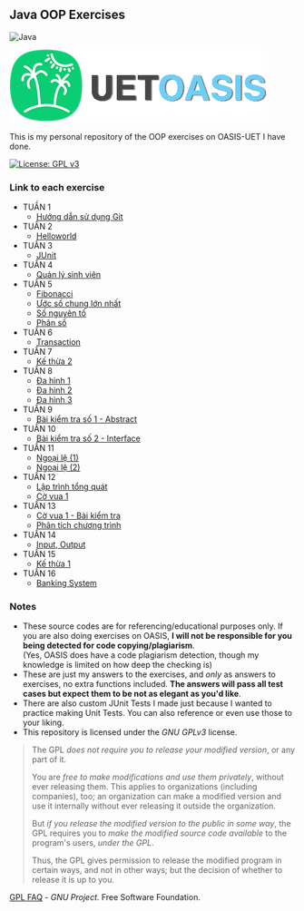 ## Java OOP Exercises

![Java](https://img.shields.io/badge/java-%23ED8B00.svg?style=for-the-badge&logo=openjdk&logoColor=white)

![logo-mini.89ecf79d.png](resources/logo-mini.89ecf79d.png)

This is my personal repository of the OOP exercises on OASIS-UET I have done.

[![License: GPL v3](https://img.shields.io/badge/License-GPLv3-blue.svg)](https://www.gnu.org/licenses/gpl-3.0)

### Link to each exercise

- TUẦN 1
  - [Hướng dẫn sử dụng Git](https://github.com/cdf144/uet-oasis-oop/tree/8f44c7d6ac3c331e5bfe102c231ad892c20352a5/src/main/java/Week1/Huong_dan_su_dung_Git)
- TUẦN 2
  - [Helloworld](https://github.com/cdf144/uet-oasis-oop/tree/8f44c7d6ac3c331e5bfe102c231ad892c20352a5/src/main/java/Week2/Helloworld)
- TUẦN 3
  - [JUnit](https://github.com/cdf144/uet-oasis-oop/tree/8f44c7d6ac3c331e5bfe102c231ad892c20352a5/src/main/java/Week3/JUnit)
- TUẦN 4
  - [Quản lý sinh viên](https://github.com/cdf144/uet-oasis-oop/tree/8f44c7d6ac3c331e5bfe102c231ad892c20352a5/src/main/java/Week4/Quan_ly_sinh_vien)
- TUẦN 5
  - [Fibonacci](https://github.com/cdf144/uet-oasis-oop/tree/8f44c7d6ac3c331e5bfe102c231ad892c20352a5/src/main/java/Week5/Fibonacci)
  - [Ước số chung lớn nhất](https://github.com/cdf144/uet-oasis-oop/tree/8f44c7d6ac3c331e5bfe102c231ad892c20352a5/src/main/java/Week5/Uoc_so_chung_lon_nhat)
  - [Số nguyên tố](https://github.com/cdf144/uet-oasis-oop/tree/8f44c7d6ac3c331e5bfe102c231ad892c20352a5/src/main/java/Week5/So_nguyen_to)
  - [Phân số](https://github.com/cdf144/uet-oasis-oop/tree/8f44c7d6ac3c331e5bfe102c231ad892c20352a5/src/main/java/Week5/Phan_so)
- TUẦN 6
  - [Transaction](https://github.com/cdf144/uet-oasis-oop/tree/8f44c7d6ac3c331e5bfe102c231ad892c20352a5/src/main/java/Week6/Transaction)
- TUẦN 7
  - [Kế thừa 2](https://github.com/cdf144/uet-oasis-oop/tree/8f44c7d6ac3c331e5bfe102c231ad892c20352a5/src/main/java/Week7/Ke_thua_2)
- TUẦN 8
  - [Đa hình 1](https://github.com/cdf144/uet-oasis-oop/tree/8f44c7d6ac3c331e5bfe102c231ad892c20352a5/src/main/java/Week8/Da_hinh_1)
  - [Đa hình 2](https://github.com/cdf144/uet-oasis-oop/tree/8f44c7d6ac3c331e5bfe102c231ad892c20352a5/src/main/java/Week8/Da_hinh_2)
  - [Đa hình 3](https://github.com/cdf144/uet-oasis-oop/tree/8f44c7d6ac3c331e5bfe102c231ad892c20352a5/src/main/java/Week8/Da_hinh_3)
- TUẦN 9
  - [Bài kiểm tra số 1 - Abstract](https://github.com/cdf144/uet-oasis-oop/tree/8f44c7d6ac3c331e5bfe102c231ad892c20352a5/src/main/java/Week9/BKT1_Abstract)
- TUẦN 10
  - [Bài kiểm tra số 2 - Interface](https://github.com/cdf144/uet-oasis-oop/tree/8f44c7d6ac3c331e5bfe102c231ad892c20352a5/src/main/java/Week10/BKT2_Interface)
- TUẦN 11
  - [Ngoại lệ (1)](https://github.com/cdf144/uet-oasis-oop/tree/8f44c7d6ac3c331e5bfe102c231ad892c20352a5/src/main/java/Week11/Ngoai_le_1)
  - [Ngoại lệ (2)](https://github.com/cdf144/uet-oasis-oop/tree/8f44c7d6ac3c331e5bfe102c231ad892c20352a5/src/main/java/Week11/Ngoai_le_2)
- TUẦN 12
  - [Lập trình tổng quát](https://github.com/cdf144/uet-oasis-oop/tree/8f44c7d6ac3c331e5bfe102c231ad892c20352a5/src/main/java/Week12/Lap_trinh_tong_quat)
  - [Cờ vua 1](https://github.com/cdf144/uet-oasis-oop/tree/8f44c7d6ac3c331e5bfe102c231ad892c20352a5/src/main/java/Week12/Co_vua_1)
- TUẦN 13
  - [Cờ vua 1 - Bài kiểm tra](https://github.com/cdf144/uet-oasis-oop/tree/8f44c7d6ac3c331e5bfe102c231ad892c20352a5/src/main/java/Week13/Co_vua_1_BKT)
  - [Phân tích chương trình](https://github.com/cdf144/uet-oasis-oop/tree/8f44c7d6ac3c331e5bfe102c231ad892c20352a5/src/main/java/Week13/Phan_tich_chuong_trinh)
- TUẦN 14
  - [Input, Output](https://github.com/cdf144/uet-oasis-oop/tree/8f44c7d6ac3c331e5bfe102c231ad892c20352a5/src/main/java/Week14/Input_Output)
- TUẦN 15
  - [Kế thừa 1](https://github.com/cdf144/uet-oasis-oop/tree/8f44c7d6ac3c331e5bfe102c231ad892c20352a5/src/main/java/Week15/Ke_thua_1)
- TUẦN 16
  - [Banking System](https://github.com/cdf144/uet-oasis-oop/tree/8f44c7d6ac3c331e5bfe102c231ad892c20352a5/src/main/java/Week16/Banking_System)


### Notes

- These source codes are for referencing/educational purposes only. If you are also doing exercises on OASIS, **I will not be responsible for you being detected for code copying/plagiarism**.  
(Yes, OASIS does have a code plagiarism detection, though my knowledge is limited on how deep the checking is)
- These are just my answers to the exercises, and *only* as answers to exercises, no extra functions included. **The answers will pass all test cases but expect them to be not as elegant as you'd like**.
- There are also custom JUnit Tests I made just because I wanted to practice making Unit Tests.
You can also reference or even use those to your liking.
- This repository is licensed under the _GNU GPLv3_ license.
> The GPL _does not require you to release your modified version_, or any part of it.
> 
> You are _free to make modifications and use them privately_, without ever releasing them.
> This applies to organizations (including companies), too;
> an organization can make a modified version and use it internally without ever releasing it outside the organization.
> 
> But _if you release the modified version to the public in some way_,
> the GPL requires you to _make the modified source code available_ to the program's users, _under the GPL_.
> 
> Thus, the GPL gives permission to release the modified program in certain ways,
> and not in other ways; but the decision of whether to release it is up to you.

[GPL FAQ](https://www.gnu.org/licenses/gpl-faq.html#GPLRequireSourcePostedPublic) - _GNU Project_. Free Software Foundation.